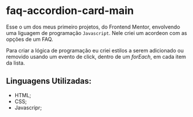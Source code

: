 # faq-accordion-card-main

Esse o um dos meus primeiro projetos, do Frontend Mentor, envolvendo uma liguagem de programação ``` Javascript ```. Nele criei um acordeon com as opções de um FAQ.

Para criar a lógica de programação eu criei estilos a serem adicionado ou removido usando um evento de click, dentro de um <i>forEach</i>, em cada item da lista.

## Linguagens Utilizadas:

- HTML;
- CSS;
- Javascripr;

<img src="" alt="" />